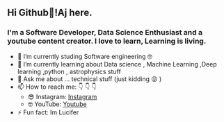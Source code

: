 ## Hi Github👋!Aj here.
### I'm a Software Developer, Data Science Enthusiast and a youtube content creator. I love to learn, Learning is living.


- 🔭 I’m currently studing Software engineering :nerd_face:
- 🌱 I’m currently learning about Data science , Machine Learning ,Deep learning ,python , astrophysics stuff
- 💬 Ask me about ... technical stuff (just kidding :stuck_out_tongue_winking_eye: )
- 📫 How to reach me: :point_down: :point_down: :point_down:
    - :sunglasses: Instagram: [Instagram](https://www.instagram.com/ajith_singh_02/)
    - :nerd_face: YouTube:  [Youtube](https://www.youtube.com/channel/UCsmbOQ-mSzOTVIzJlpYWWyA)
- ⚡ Fun fact: Im Lucifer
